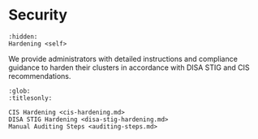 # Security

```{toctree}
:hidden:
Hardening <self>
```

We provide administrators with detailed instructions and compliance guidance to
harden their clusters in accordance with DISA STIG and CIS recommendations.

```{toctree}
:glob:
:titlesonly:

CIS Hardening <cis-hardening.md>
DISA STIG Hardening <disa-stig-hardening.md>
Manual Auditing Steps <auditing-steps.md>
```
